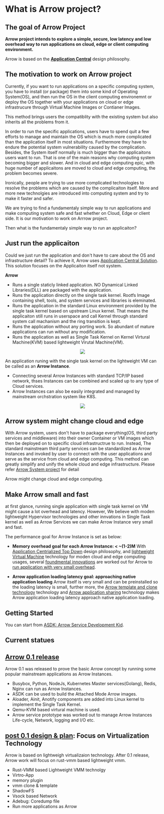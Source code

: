 # What is Arrow project?
## The goal of Arrow Project
**Arrow project intends to explore a simple, secure, low latency and low overhead way to run applications on cloud, edge or client computing environment.**

Arrow is based on the [**Application Central**](/TopDown.md) design philosophy.

## The motivation to work on Arrow project
Currently, if you want to run applications on a specific computing system, you have to install (or package) them into some kind of Operating System(OS), and then run the OS in the client computing environemnt or deploy the OS together with your applications on cloud or edge infrastrucure through Virtual Machine Images or Contianer Images.

This method brings users the compatiblity with the existing system but also inherits all the problems from it.

In order to run the specific applications, users have to spend quit a few efforts to manage and maintain the OS which is much more complicated than the application itself in most situations. Furthermore they have to endure the potential system vulnerability caused by the complication. Besides, the System itself normally is much bigger than the applicaitons users want to run. That is one of the main reasons why computing system becoming bigger and slower. And in cloud and edge computing epic, with huge number of applicaitons are moved to cloud and edge computing, the problem becomes severe.

Ironically, people are trying to use more complicated technologies to resolve the problems which are caused by the complicaiton itself. More and more new technolgies are introduced into computing system and try to make it faster and safer. 

We are trying to find a fundamentaly simple way to run applications and make computing system safe and fast whether on Cloud, Edge or client side. It is our motivation to work on Arrrow project.

Then what is the fundamentaly simple way to run an applicaiton?

## Just run the applicaiton
Could we just run the application and don't have to care about the OS and infrastructure detail? To achieve it, Arrow uses [Application Central Solution](TopDown.md#application-central-philosophy). This solution focuses on the Applicaiton itself not system.

**Arrow** 
- Runs a single staticly linked application. NO Dynamical Linked Libraries(DLL) are packaged with the application.
- Runs the application directly on the single task kernel. Rootfs Image containing shell, tools, and system services and libraries is eleminated.
- Runs the application in the standard Linux environment provided by the single task kernel based on upstream Linux kernel. That means the applicaiton still runs in userspace and call Kernel through standard system call machanism and the ring transition is kept.
- Runs the application without any porting work. So abundant of mature applications can run without any modification.
- Runs the application as well as Single Task Kernel on Kernel Virtural Machine(KVM) based lightweight Virutal Machine(VM). 
<p align="center">
  <img src="https://github.com/Walnux/Arrow_Documents/blob/master/images/ArrowFramework.png">
</p>

An application runing with the single task kernel on the lightweight VM can be called as an **Arrow Instance**.  

- Connecting several Arrow Instances with standard TCP/IP based network, thses Instances can be combined and scaled up to any type of Cloud services.
- Arrow Instances can also be easily integrated and managed by mainstream orchstration system like K8S.

<p align="center">
  <img src="https://github.com/Walnux/Arrow_Documents/blob/master/images/ArrowInstances.jpg">
</p> 

## Arrow system might change cloud and edge
With Arrow system, users don't have to package everything(OS, third party services and middleware) into their owner Container or VM images which then be deployed on to specific cloud infrastructrue to run. Instead, The standard mainstream third party services can be standardized as Arrow Instances and invoked by user to connect with the user applications and serve as the service from cloud and edge computing. This method can greatly simplify and unify the whole cloud and edge infrastructure. Please refer [Arrow System project](TopDown.md#application-central-philosophy) for detail  

Arrow might change cloud and edge computing.

## Make Arrow small and fast
at first glance, running single application with single task kernel on VM might cause a lot overhead and latency. However, We believe with moden lightweight Hypervisor technologies and other innvations in Single Task kernel as well as Arrow Services we can make Arrow Instance very small and fast.

The performance goal for Arrow Instance is set as below: 

- **Memory overhead goal for each Arrow Instance:  < ~(1-2)M**
With [Application Centrialized Top Down](/path/to/topdown) design philosophy, and [lightweight Virtual Machine](/path/to/lightweithtVirtualMachine) technology for moden cloud and edge computing usages, several [foundmental innovations](/path/to/innovations) are worked out for Arrow to [run application with very small overhead](/path/to/overhead). 

- **Arrow application loading latency goal: approaching native application loading**
Arrow itself is very small and can be preinstalled so the loading latency is small, further more, the [Arrow template and clone technology](/path/to/AtemplateClone) technology and [Arrow application sharing](/path/toAshareing) technology makes Arrow application loading latency approach native application loading.

##  Getting Started
You can start from [ASDK: Arrow Service Development Kid](https://github.com/Walnux/Atools/tree/master/ASDK).

## Current statues
## [Arrow 0.1 release](/path/to/0.1Release)

Arrow 0.1 was released to prove the basic Arrow concept by running some popular mainstream applications as Arrow Instances.

- Busybox, Python, NodeJs, Kubernetes Master services(Golang), Redis, Nginx can run as Arrow Instances. 
- ASDK can be used to build the Attached Mode Arrow images.
- Aloader, Ainit, Anotify components are added into Linux kernel to implement the Single Task Kernel.
- Qemu-KVM based virtural machine is used.
- Arrow service prototype was worked out to manage Arrow Instances Life-cycle, Network, logging and I/O etc.

## [post 0.1 design & plan](/Path/to/0.2ReleasePlan): Focus on Virtualization Technology
Arrow is based on lightweigh virtualizaion technology. After 0.1 release,  Arrow work will focus on rust-vmm based lightweight vmm.   

- Rust-VMM based Lightweight VMM technolgy
- Virtro-App
- memory plugin
- vmm clone & template
- ShadowFS
- Vsock based Network
- Adebug: Coredump file
- Run more applications as Arrow
